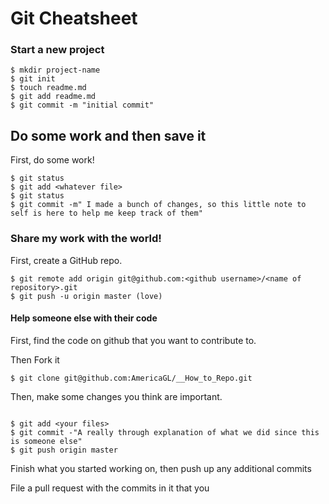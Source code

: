 # Git Cheatsheet

### Start a new project

```shell
$ mkdir project-name
$ git init
$ touch readme.md
$ git add readme.md
$ git commit -m "initial commit"
```

## Do some work and then save it

First, do some work!

```shell
$ git status
$ git add <whatever file>
$ git status
$ git commit -m" I made a bunch of changes, so this little note to self is here to help me keep track of them"
```


### Share my work with the world!

First, create a GitHub repo.

```shell
$ git remote add origin git@github.com:<github username>/<name of repository>.git
$ git push -u origin master (love)
```

#### Help someone else with their code

First, find the code on github that you want to contribute to. 

Then Fork it

```shell
$ git clone git@github.com:AmericaGL/__How_to_Repo.git 

```
Then, make some changes you think are important.

```shell

$ git add <your files>
$ git commit -"A really through explanation of what we did since this is someone else"
$ git push origin master
```

Finish what you started working on, then push up any additional commits

File a pull request with the commits in it that you 